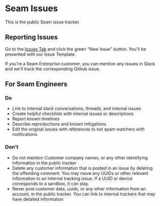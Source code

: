 # Seam Issues

This is the public Seam issue tracker.

## Reporting Issues

Go to the [Issues Tab](#) and click the green "New Issue" button. You'll be
presented with our Issue Template.

If you're a Seam Enterprise customer, you can mention any issues in Slack and
we'll track the corresponding Github issue.

## For Seam Engineers

### Do

- Link to internal slack conversations, threads, and internal issues
- Create helpful checklists with internal issues or descriptions
- Report known timelines
- Describe reproductions and known mitigations
- Edit the original issues with references to not spam watchers with notifications

### Don't

- Do not mention Customer company names, or any other identifying information
  in the public tracker
- Delete any customer information that is posted in an issue by deleting the
  offending comment. You may move any UUIDs or other relevant information to
  an internal tracking issue. If a UUID or device corresponds to a sandbox,
  it can stay.
- Never post customer data, uuids, or any other information from an account, in
  the public tracker. You can link to internal trackers that may have detailed
  information
